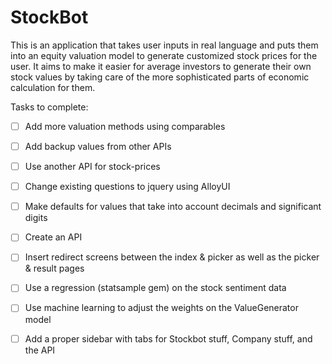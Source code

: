 StockBot
=========

This is an application that takes user inputs in real language and puts them into an equity valuation model to generate customized stock prices for the user.  It aims to make it easier for average investors to generate their own stock values by taking care of the more sophisticated parts of economic calculation for them.

Tasks to complete:

- [ ] Add more valuation methods using comparables

- [ ] Add backup values from other APIs

- [ ] Use another API for stock-prices

- [ ] Change existing questions to jquery using AlloyUI 

- [ ] Make defaults for values that take into account decimals and significant digits

- [ ] Create an API

- [ ] Insert redirect screens between the index & picker as well as the picker & result pages

- [ ] Use a regression (statsample gem) on the stock sentiment data

- [ ] Use machine learning to adjust the weights on the ValueGenerator model

- [ ] Add a proper sidebar with tabs for Stockbot stuff, Company stuff, and the API


				
